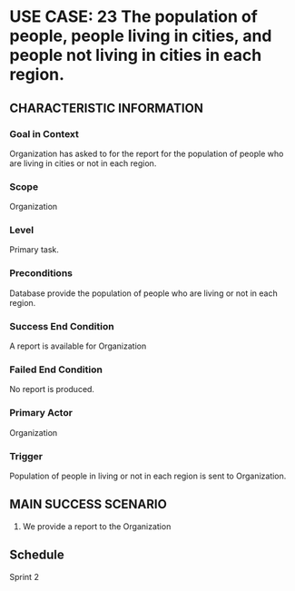 # USE CASE: 23 The population of people, people living in cities, and people not living in cities in each region.

## CHARACTERISTIC INFORMATION

### Goal in Context
Organization has asked to for the report for the population of people who are living in cities or not in each region.

### Scope

Organization

### Level

Primary task.

### Preconditions

Database provide the population of people who are living or not in each region.

### Success End Condition

A report is available for Organization

### Failed End Condition

No report is produced.

### Primary Actor

Organization

### Trigger

Population of people in living or not in each region is sent to Organization.

## MAIN SUCCESS SCENARIO

1. We provide a report to the Organization

## Schedule
Sprint 2